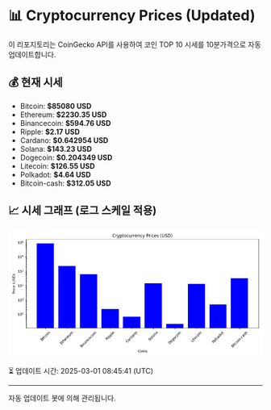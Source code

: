 
# 📊 Cryptocurrency Prices (Updated)

이 리포지토리는 CoinGecko API를 사용하여 코인 TOP 10 시세를 10분가격으로 자동 업데이트합니다.

## 💰 현재 시세
- Bitcoin: **$85080 USD**
- Ethereum: **$2230.35 USD**
- Binancecoin: **$594.76 USD**
- Ripple: **$2.17 USD**
- Cardano: **$0.642954 USD**
- Solana: **$143.23 USD**
- Dogecoin: **$0.204349 USD**
- Litecoin: **$126.55 USD**
- Polkadot: **$4.64 USD**
- Bitcoin-cash: **$312.05 USD**

## 📈 시세 그래프 (로그 스케일 적용)
![Crypto Prices](crypto_prices.png)

⏳ 업데이트 시간: 2025-03-01 08:45:41 (UTC)

---
자동 업데이트 봇에 의해 관리됩니다.
